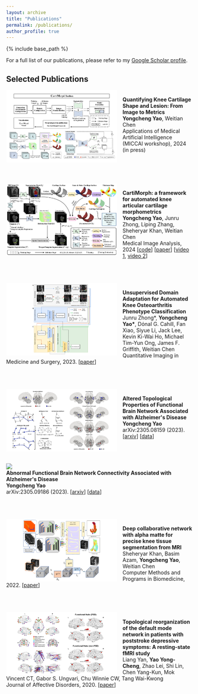 ```yaml
---
layout: archive
title: "Publications"
permalink: /publications/
author_profile: true
---
```



{% include base_path %}

For a full list of our publications, please refer to my [Google Scholar profile](https://scholar.google.com/citations?user=hXG5NXAAAAAJ&hl=en).

Selected Publications
------



<img align="left" width="300" src="/_pages/publications.assets/paper-CMT.png" style="margin-right: 15px" /> \
**Quantifying Knee Cartilage Shape and Lesion: From Image to Metrics**\
**Yongcheng Yao**, Weitian Chen\
Applications of Medical Artificial Intelligence (MICCAI workshop), 2024 (in press) <br />
<br /><br /><br /><br />



<img align="left" width="300" src="/_pages/publications.assets/paper-CartiMorph.png" style="margin-right: 15px" /> \
**CartiMorph: a framework for automated knee articular cartilage morphometrics**\
**Yongcheng Yao**, Junru Zhong, Liping Zhang, Sheheryar Khan, Weitian Chen\
Medical Image Analysis, 2024 [[code](https://github.com/YongchengYAO/CartiMorph)] [[paper](https://doi.org/10.1016/j.media.2023.103035)] [[video 1](https://www.youtube.com/watch?v=8DbyavsZhF4), [video 2](https://www.youtube.com/watch?v=p3b_UWN63bo)] <br />
<br /><br /><br />

<img align="left" width="300" src="/_pages/publications.assets/paper-UDA-OA-Phenotype.png" style="margin-right: 15px" /> \
**Unsupervised Domain Adaptation for Automated Knee Osteoarthritis Phenotype Classification**\
Junru Zhong\*, **Yongcheng Yao\***, Dόnal G. Cahill, Fan Xiao, Siyue Li, Jack Lee, Kevin Ki-Wai Ho, Michael Tim-Yun Ong, James F. Griffith, Weitian Chen\
Quantitative Imaging in Medicine and Surgery, 2023. [[paper](https://qims.amegroups.org/article/view/118224/html)] <br />
<br /><br /><br />

<img align="left" width="300" src="/_pages/publications.assets/paper-AD-brainNetwork.png" style="margin-right: 15px" /> \
**Altered Topological Properties of Functional Brain Network Associated with Alzheimer's Disease**\
**Yongcheng Yao**\
arXiv:2305.08159 (2023). [[arxiv](https://arxiv.org/abs/2305.08159)] [[data](https://github.com/YongchengYAO/AD-FunctionalBrainNetwork)] <br />
<br /><br /><br />

<img align="left" width="300" src="/_pages/publications.assets/paper-AD-connectivity.png" style="margin-right: 15px" /> \
**Abnormal Functional Brain Network Connectivity Associated with Alzheimer's Disease**\
**Yongcheng Yao**\
arXiv:2305.09186 (2023). [[arxiv](https://arxiv.org/abs/2305.09186)] [[data](https://github.com/YongchengYAO/AD-FunctionalConnectivity)] <br />
<br /><br /><br />

<img align="left" width="300" src="/_pages/publications.assets/paper-alphaMatte-2022.png" style="margin-right: 15px" /> \
**Deep collaborative network with alpha matte for precise knee tissue segmentation from MRI**\
Sheheryar Khan, Basim Azam, **Yongcheng Yao**, Weitian Chen\
Computer Methods and Programs in Biomedicine, 2022. [[paper](https://www.sciencedirect.com/science/article/abs/pii/S0169260722003455)] <br />
<br /><br /><br />

<img align="left" width="300" src="/_pages/publications.assets/paper-PSD-2020.png" style="margin-right: 15px" /> \
**Topological reorganization of the default mode network in patients with poststroke depressive symptoms: A resting-state fMRI study**\
Liang Yan, **Yao Yong-Cheng**, Zhao Lei, Shi Lin, Chen Yang-Kun, Mok Vincent CT, Gabor S. Ungvari, Chu Winnie CW, Tang Wai-Kwong\
Journal of Affective Disorders, 2020. [[paper](https://www.sciencedirect.com/science/article/abs/pii/S0165032719302915)] <br />
<br /><br />